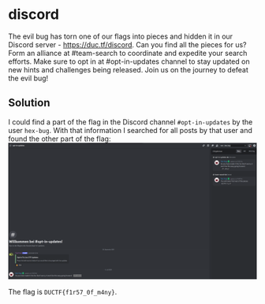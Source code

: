 # discord
The evil bug has torn one of our flags into pieces and hidden it in our Discord server - https://duc.tf/discord. Can you find all the pieces for us? Form an alliance at #team-search to coordinate and expedite your search efforts. Make sure to opt in at #opt-in-updates channel to stay updated on new hints and challenges being released. Join us on the journey to defeat the evil bug!

## Solution
I could find a part of the flag in the Discord channel `#opt-in-updates` by the user `hex-bug`. With that information I searched for all posts by that user and found the other part of the flag:
![Discord](./images/discord.png)

The flag is `DUCTF{f1r57_0f_m4ny}`.